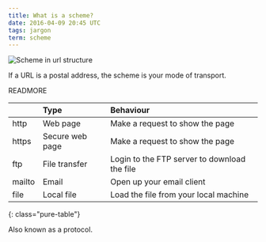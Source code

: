 ```yaml
---
title: What is a scheme?
date: 2016-04-09 20:45 UTC
tags: jargon
term: scheme
---
```


![Scheme in url structure](/images/apis/scheme-url-structure.png)

If a URL is a postal address, the scheme is your mode of transport.

READMORE

||Type|Behaviour|
|:-----|:-------|:-----|
|http|Web page|Make a request to show the page|
|https|Secure web page|Make a request to show the page|
|ftp|File transfer|Login to the FTP server to download the file|
|mailto|Email|Open up your email client|
|file|Local file|Load the file from your local machine|
{: class="pure-table"}

Also known as a protocol.

